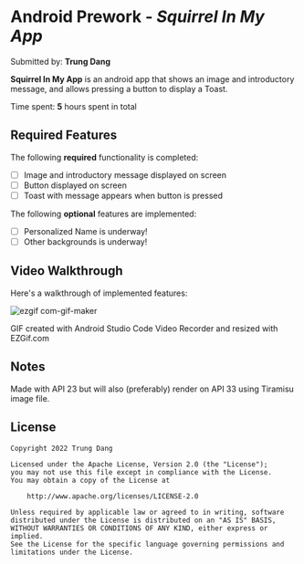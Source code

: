 # Android Prework - *Squirrel In My App*

Submitted by: **Trung Dang**

**Squirrel In My App** is an android app that shows an image and introductory message, and allows pressing a button to display a Toast. 

Time spent: **5** hours spent in total

## Required Features

The following **required** functionality is completed:

* [ ] Image and introductory message displayed on screen
* [ ] Button displayed on screen
* [ ] Toast with message appears when button is pressed 

The following **optional** features are implemented:

* [ ] Personalized Name is underway!
* [ ] Other backgrounds is underway!

## Video Walkthrough

Here's a walkthrough of implemented features:

![ezgif com-gif-maker](https://user-images.githubusercontent.com/60612625/210732662-eb97ed90-3de7-4771-a03a-d6e3dedc820b.gif)


<!-- Replace this with whatever GIF tool you used! -->
GIF created with Android Studio Code Video Recorder and resized with EZGif.com
<!-- Recommended tools:
[Kap](https://getkap.co/) for macOS
[ScreenToGif](https://www.screentogif.com/) for Windows
[peek](https://github.com/phw/peek) for Linux. -->

## Notes

Made with API 23 but will also (preferably) render on API 33 using Tiramisu image file.

## License

    Copyright 2022 Trung Dang

    Licensed under the Apache License, Version 2.0 (the "License");
    you may not use this file except in compliance with the License.
    You may obtain a copy of the License at

        http://www.apache.org/licenses/LICENSE-2.0

    Unless required by applicable law or agreed to in writing, software
    distributed under the License is distributed on an "AS IS" BASIS,
    WITHOUT WARRANTIES OR CONDITIONS OF ANY KIND, either express or implied.
    See the License for the specific language governing permissions and
    limitations under the License.
